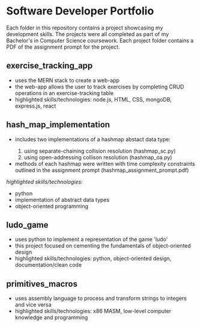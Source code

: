 <h1>Software Developer Portfolio</h1>
<p>Each folder in this repository contains a project showcasing my development skills. The projects were all completed as part of my Bachelor's in Computer Science coursework. Each project folder contains a PDF of the assignment prompt for the project.</p>
<h2>exercise_tracking_app</h2>
<ul>
  <li>uses the MERN stack to create a web-app </li>
  <li>the web-app allows the user to track exercises by completing CRUD operations in an exercise-tracking table</li>
  <li>highlighted skills/technologies: node.js, HTML, CSS, mongoDB, express.js, react</li>
</ul>
<h2>hash_map_implementation</h2>
<ul>
  <li>includes two implementations of a hashmap abstact data type:</li>
  <ol>
  <li>using separate-chaining collision resolution (hashmap_sc.py)</li>
  <li>using open-addressing collison resolution (hashmap_oa.py)</li>
  </ol>
<li>methods of each hashmap were written with time complexity constraints outlined in the assignment prompt (hashmap_assignment_prompt.pdf)</li>
</ul>
<em>highlighted skills/technologies:</em>
<ul>
  <li>python</li>
  <li>implementation of abstract data types</li>
  <li>object-oriented programming</li>
  </ul>
<h2>ludo_game</h2>
<ul>
<li>uses python to implement a representation of the game 'ludo'</li>
<li>this project focused on cementing the fundamentals of object-oriented design</li>
<li>highlighted skills/technologies: python, object-oriented design, documentation/clean code</li>
</ul>
<h2>primitives_macros</h2>
<ul>
  <li>uses assembly language to process and transform strings to integers and vice versa</li>
  <li>highlighted skills/technologies: x86 MASM, low-level computer knowledge and programming</li>
</ul>
